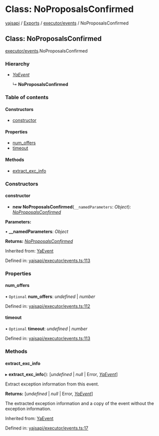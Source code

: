 # Class: NoProposalsConfirmed

[yajsapi](../yajsapi.md) / [Exports](../modules/) / [executor/events](../modules/executor_events.md) / NoProposalsConfirmed

## Class: NoProposalsConfirmed

[executor/events](../modules/executor_events.md).NoProposalsConfirmed

### Hierarchy

* [_YaEvent_](executor_events.yaevent.md)

  ↳ **NoProposalsConfirmed**

### Table of contents

#### Constructors

* [constructor](executor_events.noproposalsconfirmed.md#constructor)

#### Properties

* [num\_offers](executor_events.noproposalsconfirmed.md#num_offers)
* [timeout](executor_events.noproposalsconfirmed.md#timeout)

#### Methods

* [extract\_exc\_info](executor_events.noproposalsconfirmed.md#extract_exc_info)

### Constructors

#### constructor

* **new NoProposalsConfirmed**\(`__namedParameters`: _Object_\): [_NoProposalsConfirmed_](executor_events.noproposalsconfirmed.md)

**Parameters:**

• **\_\_namedParameters**: _Object_

**Returns:** [_NoProposalsConfirmed_](executor_events.noproposalsconfirmed.md)

Inherited from: [YaEvent](executor_events.yaevent.md)

Defined in: [yajsapi/executor/events.ts:113](https://github.com/golemfactory/yajsapi/blob/289a25a/yajsapi/executor/events.ts#L113)

### Properties

#### num\_offers

• `Optional` **num\_offers**: _undefined_ \| _number_

Defined in: [yajsapi/executor/events.ts:112](https://github.com/golemfactory/yajsapi/blob/289a25a/yajsapi/executor/events.ts#L112)

#### timeout

• `Optional` **timeout**: _undefined_ \| _number_

Defined in: [yajsapi/executor/events.ts:113](https://github.com/golemfactory/yajsapi/blob/289a25a/yajsapi/executor/events.ts#L113)

### Methods

#### extract\_exc\_info

▸ **extract\_exc\_info**\(\): \[_undefined_ \| _null_ \| Error, [_YaEvent_](executor_events.yaevent.md)\]

Extract exception information from this event.

**Returns:** \[_undefined_ \| _null_ \| Error, [_YaEvent_](executor_events.yaevent.md)\]

The extracted exception information and a copy of the event without the exception information.

Inherited from: [YaEvent](executor_events.yaevent.md)

Defined in: [yajsapi/executor/events.ts:17](https://github.com/golemfactory/yajsapi/blob/289a25a/yajsapi/executor/events.ts#L17)

